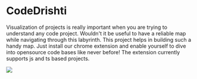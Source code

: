 # CodeDrishti

Visualization of projects is really important when you are trying to understand any code project. Wouldn't it be useful to have a reliable map while navigating through this labyrinth. This project helps in building such a handy map. Just install our chrome extension and enable yourself to dive into opensource code bases like never before! The extension currently supports js and ts based projects.

![](demo.gif)

